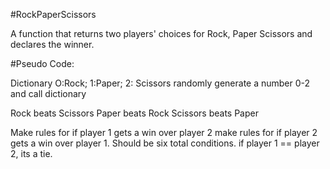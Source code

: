 #RockPaperScissors

A function that returns two players' choices for Rock, Paper Scissors and declares the winner. 

#Pseudo Code: 

Dictionary O:Rock; 1:Paper; 2: Scissors
randomly generate a number 0-2 and call dictionary 

Rock beats Scissors 
Paper beats Rock 
Scissors beats Paper

Make rules for if player 1 gets a win over player 2
make rules for if player 2 gets a win over player 1. 
Should be six total conditions. 
if player 1 == player 2, its a tie. 